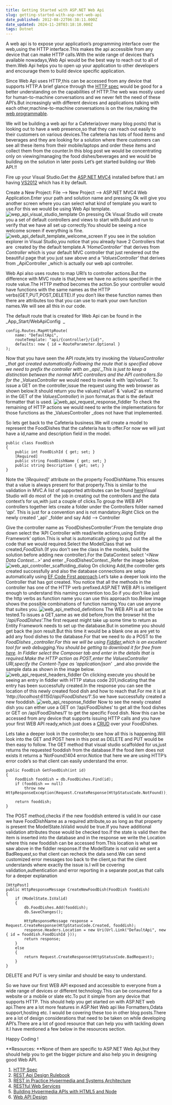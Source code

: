 ```yaml
---
title: Getting Started with ASP.NET Web Api
slug: getting-started-with-asp-net-web-api
date_published: 2012-08-22T06:38:11.000Z
date_updated: 2024-11-28T03:18:10.000Z
tags: Dotnet
---
```


A web api is to expose your application’s programming interface over the web,using the HTTP interface.This makes the api accessible from any device that can make HTTP calls.With the wide range of devices that’s available nowadays,Web Api would be the best way to reach out to all of them.Web Api helps you to open up your application to other developers and encourage them to build device specific application.

Since Web Api uses HTTP,this can be accessed from any device that supports HTTP.A brief glance through the [HTTP spec](http://www.w3.org/Protocols/HTTP/1.1/rfc2616.pdf) would be good for a better understanding on the capabilities of HTTP.The web was mostly used for human-to-machine conversations and we never felt the need of these API’s.But increasingly with different devices and applications talking with each other,machine-to-machine conversations is on the rise,making the [web programmable](http://www.programmableweb.com/).

We will be building a web api for a Cafeteria(over many blog posts) that is looking out to have a web presence,so that they can reach out easily to their customers on various devices.The cafeteria has lots of food items and beverages and they are looking for a solution where there customers can see all these items from their mobile/laptops and order these items and collect them from the counter.In this blog post we would be concentrating only on viewing/managing the food dishes/beverages and we would be building on the solution in later posts Let’s get started building our Web API.!!

Fire up your Visual Studio.Get the [ASP.NET MVC4](http://www.asp.net/mvc/mvc4) installed before that.I am having [VS2012](http://www.microsoft.com/visualstudio/11/en-us) which has it by default.

Create a New Project: File –> New Project –> ASP.NET MVC4 Web Application.Enter your path and solution name and pressing Ok will give you another screen where you can select what kind of template you want to use.For this we would be using Web Api template.
![wep_api_visual_studio_template](__GHOST_URL__/content/images/web_api_visual_studio_template.png)
On pressing Ok Visual Studio will create you a set of default controllers and views to start with.Build and run to verify that we have all set up correctly.You should be seeing a nice welcome screen if everything is fine.
![web_api_default_template_welcome_screen](__GHOST_URL__/content/images/web_api_default_template_welcome_screen.png)
If you see in the solution explorer in Visual Studio,you notice that you already have 2 Controllers that are  created by the default template.A ‘*HomeController’* that derives from *Controller* which is your default MVC controller that just rendered out the beautiful page that you just saw above and a ‘*ValuesController’* that derives from _ApiController _which is actually our web api controller.

Web Api also uses routes to map URI’s to controller actions.But the difference with MVC route is that,here we have no actions specified in the route value.The HTTP method becomes the action.So your controller would have functions with the same names as the HTTP verbs(GET,PUT,POST,DELETE).If you don’t like these function names then there are attributes too that you can use to mark your own function names.We will see all this in our code.

The default route that is created for Web Api can be found in the _App_Start/WebApiConfig  _

    config.Routes.MapHttpRoute(
        name: "DefaultApi",
        routeTemplate: "api/{controller}/{id}",
        defaults: new { id = RouteParameter.Optional }
    );
    

Now that you have seen the API route,lets try invoking the *ValuesController _that got created automatically.Following the route that is specified above we need to prefix the controller with an _api/._This is just to keep a distinction between the normal MVC controllers and the API controllers.So for the _ValuesController* we would need to invoke it with ‘*api/values*’. To issue a GET on the controller,issue the request using the web browser as shown below.It should return you the values(‘value1’ & ‘value2’ as returned in the GET of the *ValuesController*) in json format,as that is the default formatter that is used.
![web_api_request_response_fiddler](__GHOST_URL__/content/images/web_api_request_response_fiddler.png)
To check the remaining of HTTP actions we would need to write the implementations for those functions as the _ValuesController _does not have that implemented.

So lets get back to the Cafeteria business.We will create a model to represent the FoodDishes that the cafeteria has to offer.For now we will just have a id,name and description field in the model.

    public class FoodDish
    {
        public int FoodDishId { get; set; }
        [Required]
        public string FoodDishName { get; set; }
        public string Description { get; set; }
    }
    

Note the ‘*[Required]*’ attribute on the property FoodDishName.This ensures that a value is always present for that property.This is similar to the validation in MVC.A list of supported attributes can be found [here](http://msdn.microsoft.com/en-us/library/system.componentmodel.dataannotations.aspx)Visual Studio will do most of  the job in creating out the controllers and the data context’s for us,with just a couple of clicks.To group the WEB API controllers together lets create a folder under the Controllers folder named ‘*api*’. This is just for a convention and is not mandatory.Right Click on the newly created ‘_api’ _folder and say Add –> Controller

Give the controller name as ‘FoodDishesController’.From the template drop down select the ‘API Controller with read/write actions,using Entity Framework’ option.This is what is automatically going to put out the all the code that we would required.Select the ModelClass that we created,*FoodDish.*(If you don't see the class in the models, build the solution before adding new controller).For the DataContext select ‘*<New Data Context…>*’ and enter _FoodDishesContext._Refer the image below.
![web_api_controller_scaffolding_dialog](__GHOST_URL__/content/images/web_api_controller_scaffolding_dialog.png)
On clicking Add,the controller gets created successfully and also the database connections are setup automatically using [EF Code First approach](http://weblogs.asp.net/scottgu/archive/2010/07/16/code-first-development-with-entity-framework-4.aspx).Let’s take a deeper look into the Controller that has got created. You notice that all the methods in the controller has one of the HTTP verb prefixed.ASP.NET WEB API is intelligent enough to understand this naming convention too.So if you don’t like just the http verbs as function name you can use this approach too.Below image shows the possible combinations of function naming.You can use anyone that suites you.
![web_api_method_definitions](__GHOST_URL__/content/images/web_api_method_definitions.png)
The WEB API is all set to be tested.To issues a GET,same as we did before,from the browser hit the ‘*/api/FoodDishes*’.The first request might take up some time to return as Entity Framework needs to set up the database.But in sometime you should get back the json result.But this time it would be a blank one as are yet to add any food dishes to the database.For that we need to do a POST to the *FoodDishes _controller.For this we will be using [_Fiddler_](http://www.fiddler2.com/fiddler2/)*,_which is an excellent tool for web debugging.You should be getting to download it for free from [here](http://www.fiddler2.com/fiddler2/version.asp). In Fiddler select the Composer tab and enter in the details that is required.Make the HTTP action as POST,enter the ValuesController URI,specify the _Content-Type_ as ‘*application/json*’_  _and also provide the sample data as shown in the image below.
![web_api_request_headers_fiddler](__GHOST_URL__/content/images/web_api_request_headers_fiddler.png)
On clicking execute you should be seeing an entry in fiddler with HTTP status code 201,indicating that the entry has been successfully created.In the response you can see the location of this newly created food dish and how to reach that.For me it is at ‘*http://localhost:61150/api/FoodDishes/1*'.So we have successfully created a new fooddish.
![web_api_response_fiddler](__GHOST_URL__/content/images/web_api_response_fiddler.png)
Now to see the newly created dish you can either use a GET on ‘/api/FoodDishes’ to get all the food dishes or GET on /api/FoodDishes/1’ to get the specific Food dish. Now this can be accessed from any device that supports issuing HTTP calls and you have your first WEB API ready,which just does a [CRUD](http://en.wikipedia.org/wiki/Create,_read,_update_and_delete) over your FoodDishes.

Lets take a deeper look in the controller,to see how all this is happening.Will look into the GET and POST here in this post as DELETE and PUT would be then easy to follow. The GET method that visual studio scaffolded for us,just returns the requested fooddish from the database.If the food item does not exists it returns a ‘NotFound’/404 error.Notice that here we are using HTTP’s error code’s so that client can easily understand the error.

    public FoodDish GetFoodDish(int id)
    {
        FoodDish fooddish = db.FoodDishes.Find(id);
        if (fooddish == null)
            throw new HttpResponseException(Request.CreateResponse(HttpStatusCode.NotFound));
    
        return fooddish;
    }
    

The POST method,checks if the new fooddish entered is valid.In our case we have FoodDishName as a required attribute,so as long as that property is present the ModelState.IsValid would be true.If you have additional validation attributes those would be checked too.If the state is valid then the item is inserted into the database and in the response we write the Location where this new fooddish can be accessed from.This location is what we saw above in the fiddler response.If the ModelState is not valid we sent a BadRequest,so that client can recheck the data send.We can send customized error messages too back to the client,so that the client understands where exactly the issue is.I will be covering validation,authentication and error reporting in a separate post,as that calls for a deeper explanation

    [HttpPost]
    public HttpResponseMessage CreateNewFoodDish(FoodDish fooddish)
    {
        if (ModelState.IsValid)
        {
            db.FoodDishes.Add(fooddish);
            db.SaveChanges();
    
            HttpResponseMessage response = Request.CreateResponse(HttpStatusCode.Created, fooddish);
            response.Headers.Location = new Uri(Url.Link("DefaultApi", new { id = fooddish.FoodDishId }));
            return response;
        }
        else
        {
            return Request.CreateResponse(HttpStatusCode.BadRequest);
        }
    }
    

DELETE and PUT is very similar and should be easy to understand.

So we have our first WEB API exposed and accessible to everyone from a wide range of devices or different technology.This can be consumed for a website or a mobile or slate etc.To put it simple from any device that supports HTTP. This should help you get started on with ASP.NET web api.There are a lot more features in ASP.Net Web api like Formatters,Odata support,hosting etc. I would be covering these too in other blog posts.There are a lot of design considerations that need to be taken on while developing API’s.There are a lot of good resource that can help you with tackling down it.I have mentioned a few below in the resources section.

Happy Coding !

**Resources: **None of them are specific to ASP.NET Web Api,but they should help you to get the bigger picture and also help you in designing good Web API.

1. [HTTP Spec](http://www.w3.org/Protocols/HTTP/1.1/rfc2616.pdf)
2. [REST Api Design Rulebook](http://shop.oreilly.com/product/0636920021575.do)
3. [REST in Practice Hypermedia and Systems Architecture](http://shop.oreilly.com/product/9780596805838.do)
4. [RESTful Web Services](http://shop.oreilly.com/product/9780596529260.do)
5. [Building Hypermedia APIs with HTML5 and Node](http://shop.oreilly.com/product/0636920020530.do)
6. [Web API Design](http://info.apigee.com/Portals/62317/docs/web%20api.pdf)
